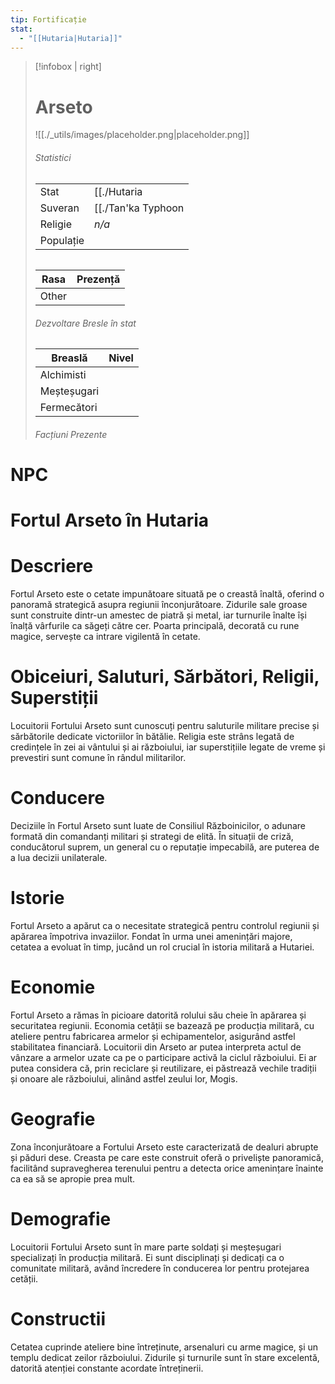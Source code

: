 ```yaml
---
tip: Fortificație
stat:
  - "[[Hutaria|Hutaria]]"
---
```


> [!infobox | right]
> # Arseto
> ![[./_utils/images/placeholder.png|placeholder.png]]
> ###### Statistici
> |  |  |  
> |---| --- | 
> | Stat | [[./Hutaria|Hutaria]] |
> | Suveran | [[./Tan'ka Typhoon|Tan'ka Typhoon]] |
> | Religie | _n/a_ |
> | Populație |   |
> ######  
> | Rasa | Prezență |
> | ---- | ---- |
> | Other |  |
> ###### Dezvoltare Bresle în stat
> | Breaslă | Nivel |
> | ---- | ---- |
> | Alchimisti |  |
> | Meșteșugari |  |
> | Fermecători |  |
> ###### Facțiuni Prezente
> 

# NPC
<div><ul class="dataview list-view-ul"></ul></div>
<div><ul class="dataview list-view-ul"></ul></div>

# Fortul Arseto în Hutaria

# Descriere
Fortul Arseto este o cetate impunătoare situată pe o creastă înaltă, oferind o panoramă strategică asupra regiunii înconjurătoare. Zidurile sale groase sunt construite dintr-un amestec de piatră și metal, iar turnurile înalte își înalță vârfurile ca săgeți către cer. Poarta principală, decorată cu rune magice, servește ca intrare vigilentă în cetate.

# Obiceiuri, Saluturi, Sărbători, Religii, Superstiții
Locuitorii Fortului Arseto sunt cunoscuți pentru saluturile militare precise și sărbătorile dedicate victoriilor în bătălie. Religia este strâns legată de credințele în zei ai vântului și ai războiului, iar superstițiile legate de vreme și prevestiri sunt comune în rândul militarilor.

# Conducere
Deciziile în Fortul Arseto sunt luate de Consiliul Războinicilor, o adunare formată din comandanți militari și strategi de elită. În situații de criză, conducătorul suprem, un general cu o reputație impecabilă, are puterea de a lua decizii unilaterale.

# Istorie
Fortul Arseto a apărut ca o necesitate strategică pentru controlul regiunii și apărarea împotriva invaziilor. Fondat în urma unei amenințări majore, cetatea a evoluat în timp, jucând un rol crucial în istoria militară a Hutariei.

# Economie
Fortul Arseto a rămas în picioare datorită rolului său cheie în apărarea și securitatea regiunii. Economia cetății se bazează pe producția militară, cu ateliere pentru fabricarea armelor și echipamentelor, asigurând astfel stabilitatea financiară.
Locuitorii din Arseto ar putea interpreta actul de vânzare a armelor uzate ca pe o participare activă la ciclul războiului. Ei ar putea considera că, prin reciclare și reutilizare, ei păstrează vechile tradiții și onoare ale războiului, alinând astfel zeului lor, Mogis.
# Geografie
Zona înconjurătoare a Fortului Arseto este caracterizată de dealuri abrupte și păduri dese. Creasta pe care este construit oferă o priveliște panoramică, facilitând supravegherea terenului pentru a detecta orice amenințare înainte ca ea să se apropie prea mult.

# Demografie
Locuitorii Fortului Arseto sunt în mare parte soldați și meșteșugari specializați în producția militară. Ei sunt disciplinați și dedicați ca o comunitate militară, având încredere în conducerea lor pentru protejarea cetății.

# Constructii
Cetatea cuprinde ateliere bine întreținute, arsenaluri cu arme magice, și un templu dedicat zeilor războiului. Zidurile și turnurile sunt în stare excelentă, datorită atenției constante acordate întreținerii.

